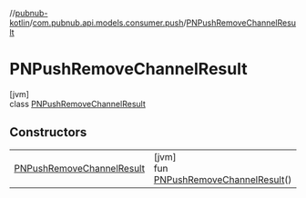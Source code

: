 //[pubnub-kotlin](../../../index.md)/[com.pubnub.api.models.consumer.push](../index.md)/[PNPushRemoveChannelResult](index.md)

# PNPushRemoveChannelResult

[jvm]\
class [PNPushRemoveChannelResult](index.md)

## Constructors

| | |
|---|---|
| [PNPushRemoveChannelResult](-p-n-push-remove-channel-result.md) | [jvm]<br>fun [PNPushRemoveChannelResult](-p-n-push-remove-channel-result.md)() |
